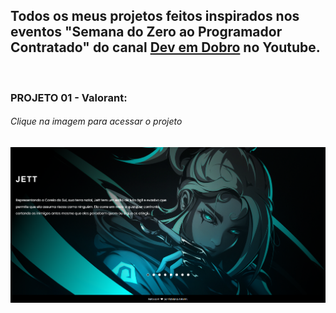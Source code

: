 ## Todos os meus projetos feitos inspirados nos eventos "Semana do Zero ao Programador Contratado" do canal [Dev em Dobro](https://www.youtube.com/@DevemDobro) no Youtube.
<br>

### PROJETO 01 - Valorant:
###### Clique na imagem para acessar o projeto
[<img src="./projeto-1/src/images/projeto01-readme.png">](https://fantelmi.github.io/projetos-szpc/projeto-1/index.html)
